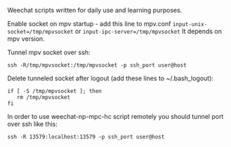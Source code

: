 Weechat scripts written for daily use and learning purposes.
 
Enable socket on mpv startup - add this line to mpv.conf
`input-unix-socket=/tmp/mpvsocket` or `input-ipc-server=/tmp/mpvsocket` 
It depends on mpv version. 

Tunnel mpv socket over ssh:
```
ssh -R/tmp/mpvsocket:/tmp/mpvsocket -p ssh_port user@host
```
 
Delete tunneled socket after logout (add these lines to ~/.bash_logout):
```
if [ -S /tmp/mpvsocket ]; then
   rm /tmp/mpvsocket
fi
```
In order to use weechat-np-mpc-hc script remotely you should tunnel port over ssh like this:
```
ssh -R 13579:localhost:13579 -p ssh_port user@host
```
